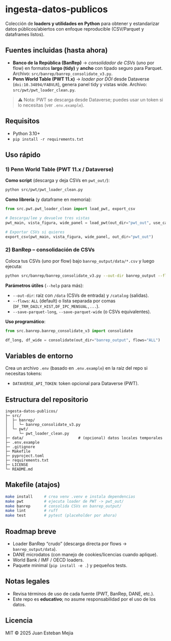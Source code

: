 # ingesta-datos-publicos

Colección de **loaders y utilidades en Python** para obtener y estandarizar datos públicos/abiertos con enfoque reproducible (CSV/Parquet y dataframes listos).

## Fuentes incluidas (hasta ahora)
- **Banco de la República (BanRep)** → *consolidador de CSVs* (uno por flow) en formatos **largo (tidy)** y **ancho** con tipado seguro para Parquet. Archivo: `src/banrep/banrep_consolidate_v3.py`.
- **Penn World Table (PWT 11.x)** → *loader por DOI* desde Dataverse (`doi:10.34894/FABVLR`), genera panel tidy y vistas wide. Archivo: `src/pwt/pwt_loader_clean.py`.

> ⚠️ Nota: PWT se descarga desde Dataverse; puedes usar un token si lo necesitas (ver `.env.example`).

## Requisitos
- Python 3.10+
- `pip install -r requirements.txt`

## Uso rápido

### 1) Penn World Table (PWT 11.x / Dataverse)
**Como script** (descarga y deja CSVs en `pwt_out/`):  
```bash
python src/pwt/pwt_loader_clean.py
```

**Como librería** (y dataframe en memoria):  
```python
from src.pwt.pwt_loader_clean import load_pwt, export_csv

# Descarga/lee y devuelve tres vistas
pwt_main, vista_figura, wide_panel = load_pwt(out_dir="pwt_out", use_cache=True)

# Exportar CSVs si quieres
export_csv(pwt_main, vista_figura, wide_panel, out_dir="pwt_out")
```

### 2) BanRep – consolidación de CSVs
Coloca tus CSVs (uno por flow) bajo `banrep_output/data/*.csv` y luego ejecuta:

```bash
python src/banrep/banrep_consolidate_v3.py --out-dir banrep_output --flows ALL --log INFO
```

**Parámetros útiles** (`--help` para más):
- `--out-dir`: raíz con `/data` (CSVs de entrada) y `/catalog` (salidas).
- `--flows`: `ALL` (default) o lista separada por comas (`DF_TRM_DAILY_HIST,DF_IPC_MENSUAL,...`).
- `--save-parquet-long`, `--save-parquet-wide` (o CSVs equivalentes).

**Uso programático**:

```python
from src.banrep.banrep_consolidate_v3 import consolidate

df_long, df_wide = consolidate(out_dir="banrep_output", flows="ALL")
```

## Variables de entorno
Crea un archivo `.env` (basado en `.env.example`) en la raíz del repo si necesitas tokens:

- `DATAVERSE_API_TOKEN`: token opcional para Dataverse (PWT).

## Estructura del repositorio

```
ingesta-datos-publicos/
├─ src/
│  ├─ banrep/
│  │  └─ banrep_consolidate_v3.py
│  └─ pwt/
│     └─ pwt_loader_clean.py
├─ data/                        # (opcional) datos locales temporales
├─ .env.example
├─ .gitignore
├─ Makefile
├─ pyproject.toml
├─ requirements.txt
├─ LICENSE
└─ README.md
```

## Makefile (atajos)
```bash
make install     # crea venv .venv e instala dependencias
make pwt         # ejecuta loader de PWT -> pwt_out/
make banrep      # consolida CSVs en banrep_output/
make lint        # ruff
make test        # pytest (placeholder por ahora)
```

## Roadmap breve
- Loader BanRep “crudo” (descarga directa por flows → `banrep_output/data`).
- DANE microdatos (con manejo de cookies/licencias cuando aplique).
- World Bank / IMF / OECD loaders.
- Paquete minimal (`pip install -e .`) y pequeños tests.

## Notas legales
- Revisa términos de uso de cada fuente (PWT, BanRep, DANE, etc.).
- Este repo es **educativo**; no asume responsabilidad por el uso de los datos.

## Licencia
MIT © 2025 Juan Esteban Mejia
